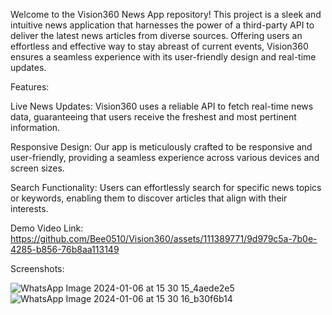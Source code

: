 
Welcome to the Vision360 News App repository! This project is a sleek and intuitive news application that harnesses the power of a third-party API to deliver the latest news articles from diverse sources. Offering users an effortless and effective way to stay abreast of current events, Vision360 ensures a seamless experience with its user-friendly design and real-time updates.

Features:

Live News Updates: Vision360 uses a reliable API to fetch real-time news data, guaranteeing that users receive the freshest and most pertinent information.

Responsive Design: Our app is meticulously crafted to be responsive and user-friendly, providing a seamless experience across various devices and screen sizes.

Search Functionality: Users can effortlessly search for specific news topics or keywords, enabling them to discover articles that align with their interests.

Demo Video Link: https://github.com/Bee0510/Vision360/assets/111389771/9d979c5a-7b0e-4285-b856-76b8aa113149

Screenshots:

![WhatsApp Image 2024-01-06 at 15 30 15_4aede2e5](https://github.com/Bee0510/Vision360/assets/111389771/58e52e97-a04a-486e-9561-54fcef1429d1) ![WhatsApp Image 2024-01-06 at 15 30 16_b30f6b14](https://github.com/Bee0510/Vision360/assets/111389771/a24d97e3-3a6d-4524-8e52-32a594689ac3)




